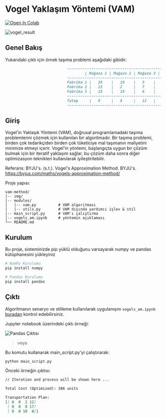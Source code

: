 # Vogel Yaklaşım Yöntemi (VAM)
[![Open In Colab](https://colab.research.google.com/assets/colab-badge.svg)](https://colab.research.google.com/github/faridnec/vogels-approx-method/blob/farid-main/vogels_am.ipynb)

![vogel_result](https://github.com/faridnec/vogels-approx-method/blob/main/img/output.png?raw=true)

## Genel Bakış
Yukarıdaki çıktı için örnek taşıma problemi aşağıdaki gibidir:
```markdown
                            ------------------------------------------------------------
                                    | Mağaza 1 | Mağaza 2 | Mağaza 3 | Mağaza 4 | Arz  
                            ------------------------------------------------------------
                            Fabrika 1 |   10    |   19    |   5    |   7     |   22    
                            Fabrika 2 |   13    |   2     |   7    |   8     |   25  
                            Fabrika 3 |   15    |   18    |   6    |   14    |   10  
                            ------------------------------------------------------------ 
                            Talep     |   8     |   8     |   12   |   29    |   57     
                            ------------------------------------------------------------
```
## Giriş
Vogel'in Yaklaşık Yöntemi (VAM), doğrusal programlamadaki taşıma problemlerini çözmek için kullanılan bir algoritmadır. Bir taşıma problemi, birden çok tedarikçiden birden çok tüketiciye mal taşımanın maliyetini minimize etmeyi içerir. Vogel'in yöntemi, başlangıçta uygun bir çözüm bulmak için bir iteratif yaklaşım sağlar, bu çözüm daha sonra diğer optimizasyon teknikleri kullanılarak iyileştirilebilir.

Referans:
BYJU's. (s.t.). Vogel's Approximation Method. BYJU's. https://byjus.com/maths/vogels-approximation-method/

Proje yapısı:
```plaintext
vam-method/
|-- img/
|-- modules/
|   |-- vam.py          # VAM algoritması
|   |-- utils.py        # VAM dışında yardımcı işlev & stil
|-- main_script.py      # VAM'ı çalıştırma
|-- vogels_am.ipynb     # yöntemin açıklaması
└── README.md   
```

## Kurulum
Bu proje, sisteminizde pip yüklü olduğunu varsayarak numpy ve pandas kütüphanesini yükleyiniz
```bash
# NumPy Kurulumu
pip install numpy

# Pandas Kurulumu
pip install pandas
```

## Çıktı
Algoritmanın senaryo ve stilleme kullanılarak uygulanışını `vogels_am.ipynb` [buradan](https://github.com/faridnec/vogels-approx-method/blob/main/vogels_am.ipynb) kontrol edebilirsiniz.

Jupyter notebook üzerindeki çıktı örneği:

![Pandas Çıktısı](https://github.com/faridnec/vogels-approx-method/blob/main/img/jn_output.png?raw=true)

> veya

Bu komutu kullanarak main_script.py'yi çalıştırarak:

```bash
python main_script.py
```
Önceki örneğin çıktısı:
```markdown
// Iteration and process will be shown here ...

Total Cost (Optimized): 386 units

Transportation Plan:
[[ 8  0  2 12]
 [ 0  8  0 17]
 [ 0  0 10  0]]
```